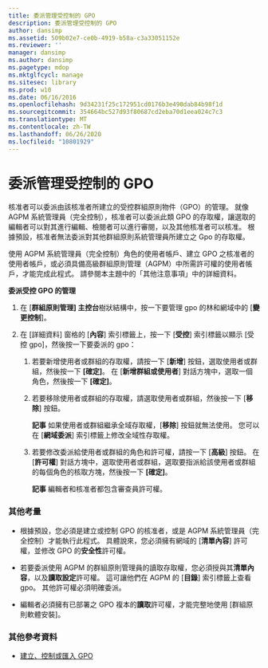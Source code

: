 ```yaml
---
title: 委派管理受控制的 GPO
description: 委派管理受控制的 GPO
author: dansimp
ms.assetid: 509b02e7-ce0b-4919-b58a-c3a33051152e
ms.reviewer: ''
manager: dansimp
ms.author: dansimp
ms.pagetype: mdop
ms.mktglfcycl: manage
ms.sitesec: library
ms.prod: w10
ms.date: 06/16/2016
ms.openlocfilehash: 9d34231f25c172951cd0176b3e490dab84b98f1d
ms.sourcegitcommit: 354664bc527d93f80687cd2eba70d1eea024c7c3
ms.translationtype: MT
ms.contentlocale: zh-TW
ms.lasthandoff: 06/26/2020
ms.locfileid: "10801929"
---
```

# 委派管理受控制的 GPO


核准者可以委派由該核准者所建立的受控群組原則物件（GPO）的管理。 就像 AGPM 系統管理員（完全控制），核准者可以委派此類 GPO 的存取權，讓選取的編輯者可以對其進行編輯、檢閱者可以進行審閱，以及其他核准者可以核准。 根據預設，核准者無法委派對其他群組原則系統管理員所建立之 Gpo 的存取權。

使用 AGPM 系統管理員（完全控制）角色的使用者帳戶、建立 GPO 之核准者的使用者帳戶，或必須具備高級群組原則管理（AGPM）中所需許可權的使用者帳戶，才能完成此程式。 請參閱本主題中的「其他注意事項」中的詳細資料。

**委派受控 GPO 的管理**

1.  在 [**群組原則管理] 主控台**樹狀結構中，按一下要管理 gpo 的林和網域中的 [**變更控制**]。

2.  在 [詳細資料] 窗格的 [**內容**] 索引標籤上，按一下 [**受控**] 索引標籤以顯示 [受控 gpo]，然後按一下要委派的 gpo：

    1.  若要新增使用者或群組的存取權，請按一下 [**新增**] 按鈕，選取使用者或群組，然後按一下 **[確定]**。 在 [**新增群組或使用者**] 對話方塊中，選取一個角色，然後按一下 **[確定]**。

    2.  若要移除使用者或群組的存取權，請選取使用者或群組，然後按一下 [**移除**] 按鈕。

        **記事** 如果使用者或群組繼承全域存取權，[**移除**] 按鈕就無法使用。 您可以在 [**網域委派**] 索引標籤上修改全域性存取權。

         

    3.  若要修改委派給使用者或群組的角色和許可權，請按一下 [**高級**] 按鈕。 在 [**許可權**] 對話方塊中，選取使用者或群組，選取要指派給該使用者或群組的每個角色的核取方塊，然後按一下 **[確定]**。

        **記事** 編輯者和核准者都包含審查員許可權。

         

### 其他考量

-   根據預設，您必須是建立或控制 GPO 的核准者，或是 AGPM 系統管理員（完全控制）才能執行此程式。 具體說來，您必須擁有網域的 [**清單內容**] 許可權，並修改 GPO 的**安全性**許可權。

-   若要委派使用 AGPM 的群組原則管理員的讀取存取權，您必須授與其**清單內容**，以及**讀取設定**許可權。 這可讓他們在 AGPM 的 [**目錄**] 索引標籤上查看 gpo。 其他許可權必須明確委派。

-   編輯者必須擁有已部署之 GPO 複本的**讀取**許可權，才能完整地使用 [群組原則軟體安裝]。

### 其他參考資料

-   [建立、控制或匯入 GPO](creating-controlling-or-importing-a-gpo-editor-agpm30ops.md)

 

 





